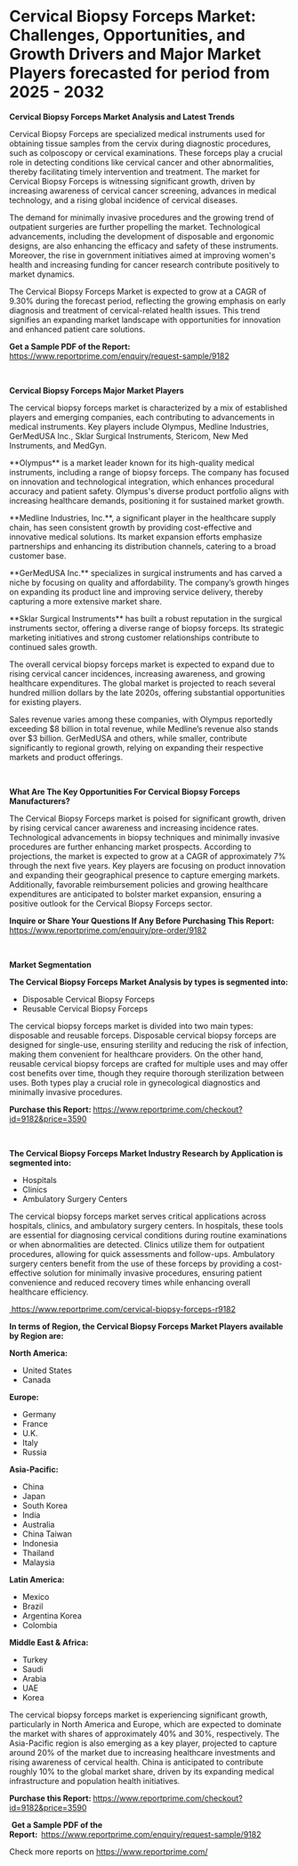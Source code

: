 <p><h1>Cervical Biopsy Forceps Market: Challenges, Opportunities, and Growth Drivers and Major Market Players forecasted for period from 2025 - 2032</h1></p><p><strong>Cervical Biopsy Forceps Market Analysis and Latest Trends</strong></p>
<p><p>Cervical Biopsy Forceps are specialized medical instruments used for obtaining tissue samples from the cervix during diagnostic procedures, such as colposcopy or cervical examinations. These forceps play a crucial role in detecting conditions like cervical cancer and other abnormalities, thereby facilitating timely intervention and treatment. The market for Cervical Biopsy Forceps is witnessing significant growth, driven by increasing awareness of cervical cancer screening, advances in medical technology, and a rising global incidence of cervical diseases.</p><p>The demand for minimally invasive procedures and the growing trend of outpatient surgeries are further propelling the market. Technological advancements, including the development of disposable and ergonomic designs, are also enhancing the efficacy and safety of these instruments. Moreover, the rise in government initiatives aimed at improving women's health and increasing funding for cancer research contribute positively to market dynamics.</p><p>The Cervical Biopsy Forceps Market is expected to grow at a CAGR of 9.30% during the forecast period, reflecting the growing emphasis on early diagnosis and treatment of cervical-related health issues. This trend signifies an expanding market landscape with opportunities for innovation and enhanced patient care solutions.</p></p>
<p><strong>Get a Sample PDF of the Report:&nbsp;</strong> <a href="https://www.reportprime.com/enquiry/request-sample/9182?utm_campaign=3062&utm_medium=2&utm_source=Github&utm_content=ia&utm_term=20032025&utm_id=cervical-biopsy-forceps">https://www.reportprime.com/enquiry/request-sample/9182</a></p>
<p>&nbsp;</p>
<p><strong>Cervical Biopsy Forceps Major Market Players</strong></p>
<p><p>The cervical biopsy forceps market is characterized by a mix of established players and emerging companies, each contributing to advancements in medical instruments. Key players include Olympus, Medline Industries, GerMedUSA Inc., Sklar Surgical Instruments, Stericom, New Med Instruments, and MedGyn.</p><p>**Olympus** is a market leader known for its high-quality medical instruments, including a range of biopsy forceps. The company has focused on innovation and technological integration, which enhances procedural accuracy and patient safety. Olympus's diverse product portfolio aligns with increasing healthcare demands, positioning it for sustained market growth.</p><p>**Medline Industries, Inc.**, a significant player in the healthcare supply chain, has seen consistent growth by providing cost-effective and innovative medical solutions. Its market expansion efforts emphasize partnerships and enhancing its distribution channels, catering to a broad customer base.</p><p>**GerMedUSA Inc.** specializes in surgical instruments and has carved a niche by focusing on quality and affordability. The company’s growth hinges on expanding its product line and improving service delivery, thereby capturing a more extensive market share.</p><p>**Sklar Surgical Instruments** has built a robust reputation in the surgical instruments sector, offering a diverse range of biopsy forceps. Its strategic marketing initiatives and strong customer relationships contribute to continued sales growth.</p><p>The overall cervical biopsy forceps market is expected to expand due to rising cervical cancer incidences, increasing awareness, and growing healthcare expenditures. The global market is projected to reach several hundred million dollars by the late 2020s, offering substantial opportunities for existing players.</p><p>Sales revenue varies among these companies, with Olympus reportedly exceeding $8 billion in total revenue, while Medline’s revenue also stands over $3 billion. GerMedUSA and others, while smaller, contribute significantly to regional growth, relying on expanding their respective markets and product offerings.</p></p>
<p>&nbsp;</p>
<p><strong>What Are The Key Opportunities For Cervical Biopsy Forceps Manufacturers?</strong></p>
<p><p>The Cervical Biopsy Forceps market is poised for significant growth, driven by rising cervical cancer awareness and increasing incidence rates. Technological advancements in biopsy techniques and minimally invasive procedures are further enhancing market prospects. According to projections, the market is expected to grow at a CAGR of approximately 7% through the next five years. Key players are focusing on product innovation and expanding their geographical presence to capture emerging markets. Additionally, favorable reimbursement policies and growing healthcare expenditures are anticipated to bolster market expansion, ensuring a positive outlook for the Cervical Biopsy Forceps sector.</p></p>
<p><strong>Inquire or Share Your Questions If Any Before Purchasing This Report:</strong> <a href="https://www.reportprime.com/enquiry/pre-order/9182?utm_campaign=3062&utm_medium=2&utm_source=Github&utm_content=ia&utm_term=20032025&utm_id=cervical-biopsy-forceps">https://www.reportprime.com/enquiry/pre-order/9182</a></p>
<p>&nbsp;</p>
<p><strong>Market Segmentation</strong></p>
<p><strong>The Cervical Biopsy Forceps Market Analysis by types is segmented into:</strong></p>
<p><ul><li>Disposable Cervical Biopsy Forceps</li><li>Reusable Cervical Biopsy Forceps</li></ul></p>
<p><p>The cervical biopsy forceps market is divided into two main types: disposable and reusable forceps. Disposable cervical biopsy forceps are designed for single-use, ensuring sterility and reducing the risk of infection, making them convenient for healthcare providers. On the other hand, reusable cervical biopsy forceps are crafted for multiple uses and may offer cost benefits over time, though they require thorough sterilization between uses. Both types play a crucial role in gynecological diagnostics and minimally invasive procedures.</p></p>
<p><strong>Purchase this Report:&nbsp;</strong><a href="https://www.reportprime.com/checkout?id=9182&price=3590&utm_campaign=3062&utm_medium=2&utm_source=Github&utm_content=ia&utm_term=20032025&utm_id=cervical-biopsy-forceps">https://www.reportprime.com/checkout?id=9182&price=3590</a></p>
<p>&nbsp;</p>
<p><strong>The Cervical Biopsy Forceps Market Industry Research by Application is segmented into:</strong></p>
<p><ul><li>Hospitals</li><li>Clinics</li><li>Ambulatory Surgery Centers</li></ul></p>
<p><p>The cervical biopsy forceps market serves critical applications across hospitals, clinics, and ambulatory surgery centers. In hospitals, these tools are essential for diagnosing cervical conditions during routine examinations or when abnormalities are detected. Clinics utilize them for outpatient procedures, allowing for quick assessments and follow-ups. Ambulatory surgery centers benefit from the use of these forceps by providing a cost-effective solution for minimally invasive procedures, ensuring patient convenience and reduced recovery times while enhancing overall healthcare efficiency.</p></p>
<p><a href="https://www.reportprime.com/cervical-biopsy-forceps-r9182?utm_campaign=3062&utm_medium=2&utm_source=Github&utm_content=ia&utm_term=20032025&utm_id=cervical-biopsy-forceps">&nbsp;https://www.reportprime.com/cervical-biopsy-forceps-r9182</a></p>
<p><strong>In terms of Region, the Cervical Biopsy Forceps Market Players available by Region are:</strong></p>
<p>
    <p> <strong> North America: </strong>
        <ul>
            <li>United States</li>
            <li>Canada</li>
        </ul>
        </p> 
    <p> <strong> Europe: </strong>
        <ul>
            <li>Germany</li>
            <li>France</li>
            <li>U.K.</li>
            <li>Italy</li>
            <li>Russia</li>
        </ul>
        </p> 
    <p> <strong> Asia-Pacific: </strong>
        <ul>
            <li>China</li>
            <li>Japan</li>
            <li>South Korea</li>
            <li>India</li>
            <li>Australia</li>
            <li>China Taiwan</li>
            <li>Indonesia</li>
            <li>Thailand</li>
            <li>Malaysia</li>
        </ul>
        </p> 
    <p> <strong> Latin America: </strong>
        <ul>
            <li>Mexico</li>
            <li>Brazil</li>
            <li>Argentina Korea</li>
            <li>Colombia</li>
        </ul>
        </p> 
    <p> <strong> Middle East & Africa: </strong>
        <ul>
            <li>Turkey</li>
            <li>Saudi</li>
            <li>Arabia</li>
            <li>UAE</li>
            <li>Korea</li>
        </ul>
    </p>
    </p>
<p><p>The cervical biopsy forceps market is experiencing significant growth, particularly in North America and Europe, which are expected to dominate the market with shares of approximately 40% and 30%, respectively. The Asia-Pacific region is also emerging as a key player, projected to capture around 20% of the market due to increasing healthcare investments and rising awareness of cervical health. China is anticipated to contribute roughly 10% to the global market share, driven by its expanding medical infrastructure and population health initiatives.</p></p>
<p><strong>Purchase this Report: </strong><a href="https://www.reportprime.com/checkout?id=9182&price=3590&utm_campaign=3062&utm_medium=2&utm_source=Github&utm_content=ia&utm_term=20032025&utm_id=cervical-biopsy-forceps">https://www.reportprime.com/checkout?id=9182&price=3590</a></p>
<p>&nbsp;<strong>Get a Sample PDF of the Report:&nbsp;&nbsp;</strong><a href="https://www.reportprime.com/enquiry/request-sample/9182?utm_campaign=3062&utm_medium=2&utm_source=Github&utm_content=ia&utm_term=20032025&utm_id=cervical-biopsy-forceps">https://www.reportprime.com/enquiry/request-sample/9182</a></p>
<p><strong></strong></p>
<p>Check more reports on <a href="https://www.reportprime.com/?utm_campaign=3062&utm_medium=2&utm_source=Github&utm_content=ia&utm_term=20032025&utm_id=cervical-biopsy-forceps">https://www.reportprime.com/</a></p>
